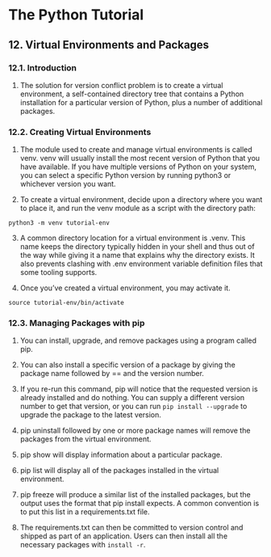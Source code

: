 # The Python Tutorial

## 12. Virtual Environments and Packages

### 12.1. Introduction

1. The solution for version conflict problem is to create a virtual environment, a self-contained directory tree that contains a Python installation for a particular version of Python, plus a number of additional packages.

### 12.2. Creating Virtual Environments

1. The module used to create and manage virtual environments is called venv. venv will usually install the most recent version of Python that you have available. If you have multiple versions of Python on your system, you can select a specific Python version by running python3 or whichever version you want.

2. To create a virtual environment, decide upon a directory where you want to place it, and run the venv module as a script with the directory path:
```
python3 -m venv tutorial-env
```

3. A common directory location for a virtual environment is .venv. This name keeps the directory typically hidden in your shell and thus out of the way while giving it a name that explains why the directory exists. It also prevents clashing with .env environment variable definition files that some tooling supports.

4. Once you’ve created a virtual environment, you may activate it.
```
source tutorial-env/bin/activate
```

### 12.3. Managing Packages with pip

1. You can install, upgrade, and remove packages using a program called pip.

2. You can also install a specific version of a package by giving the package name followed by == and the version number.

3. If you re-run this command, pip will notice that the requested version is already installed and do nothing. You can supply a different version number to get that version, or you can run `pip install --upgrade` to upgrade the package to the latest version.

4. pip uninstall followed by one or more package names will remove the packages from the virtual environment.

5. pip show will display information about a particular package.

6. pip list will display all of the packages installed in the virtual environment.

7. pip freeze will produce a similar list of the installed packages, but the output uses the format that pip install expects. A common convention is to put this list in a requirements.txt file.

8. The requirements.txt can then be committed to version control and shipped as part of an application. Users can then install all the necessary packages with `install -r`.
